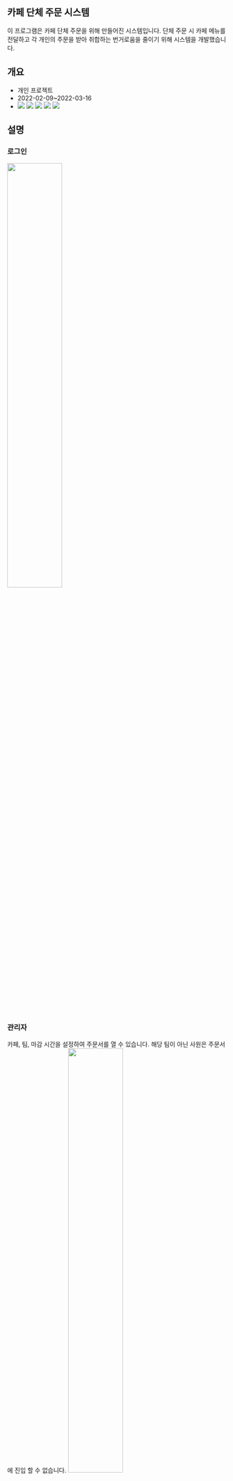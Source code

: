 ## 카페 단체 주문 시스템

이 프로그램은 카페 단체 주문을 위해 만들어진 시스템입니다.
단체 주문 시 카페 메뉴를 전달하고 각 개인의 주문을 받아 취합하는 번거로움을 줄이기 위해 시스템을 개발했습니다.

## 개요
- 개인 프로젝트
- 2022-02-09~2022-03-16
- <img src="https://img.shields.io/badge/PHP-777BB4?style=for-the-badge&logo=PHP&logoColor=white"> <img src="https://img.shields.io/badge/codeigniter-EF4223?style=for-the-badge&logo=codeigniter&logoColor=white"> <img src="https://img.shields.io/badge/jquery-0769AD?style=for-the-badge&logo=jquery&logoColor=white">  <img src="https://img.shields.io/badge/node.js-5FA04E?style=for-the-badge&logo=nodedotjs&logoColor=white"> <img src="https://img.shields.io/badge/soket.io-010101?style=for-the-badge&logo=socketdotio&logoColor=white"> 

## 설명
### 로그인
<img src="https://github.com/daye9005kim/cafe_ordering/assets/78843974/a31544fb-cbec-4a36-b298-6055c493da70" width="50%">

### 관리자
카페, 팀, 마감 시간을 설정하여 주문서를 열 수 있습니다. 해당 팀이 아닌 사원은 주문서에 진입 할 수 없습니다.
<img src="https://github.com/daye9005kim/cafe_ordering/assets/78843974/1c14856b-8f8a-492a-8165-85ac30cc93f5" width="50%">

### 주문서
- <img src="https://github.com/daye9005kim/cafe_ordering/assets/78843974/5a79730a-5d98-4e17-b3db-d51d9b1fd89d" width="50%">
#### 실시간 주문 현황을 볼 수 있습니다.
- <img src="https://github.com/daye9005kim/cafe_ordering/assets/78843974/004a27ed-e2f0-4627-af2e-6c3c0df341fb" width="50%">
#### 이전에 주문했던 히스토리는 볼 수 있습니다.
- <img src="https://github.com/daye9005kim/cafe_ordering/assets/78843974/480be2bd-624a-43c5-9943-fe5d03d1cbd5" width="50%">
